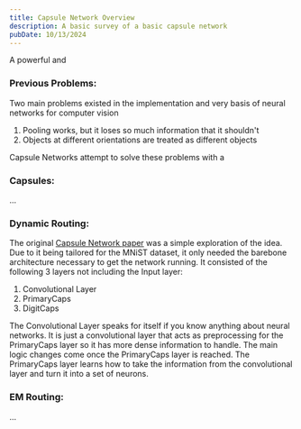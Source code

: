 ```yaml
---
title: Capsule Network Overview
description: A basic survey of a basic capsule network
pubDate: 10/13/2024
---
```

A powerful and 
### Previous Problems:
Two main problems existed in the implementation and very basis of neural networks for computer vision
1. Pooling works, but it loses so much information that it shouldn't
2. Objects at different orientations are treated as different objects

Capsule Networks attempt to solve these problems with a 
### Capsules:
...
### Dynamic Routing:
The original [Capsule Network paper](https://arxiv.org/abs/1710.09829) was a simple exploration of the idea. Due to it being tailored for the MNiST dataset, it only needed the barebone architecture necessary to get the network running. It consisted of the following 3 layers not including the Input layer: 
1. Convolutional Layer
2. PrimaryCaps
3. DigitCaps

The Convolutional Layer speaks for itself if you know anything about neural networks. It is just a convolutional layer that acts as preprocessing for the PrimaryCaps layer so it has more dense information to handle. The main logic changes come once the PrimaryCaps layer is reached. The PrimaryCaps layer learns how to take the information from the convolutional layer and turn it into a set of neurons. 
### EM Routing:
...
